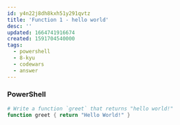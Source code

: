 ```yaml
---
id: y4n22j8dh8kxh51y291qvtz
title: 'Function 1 - hello world'
desc: ''
updated: 1664741916674
created: 1591704540000
tags:
  - powershell
  - 8-kyu
  - codewars
  - answer
---
```


### PowerShell

```powershell
# Write a function `greet` that returns "hello world!"
function greet { return "Hello World!" }
```
